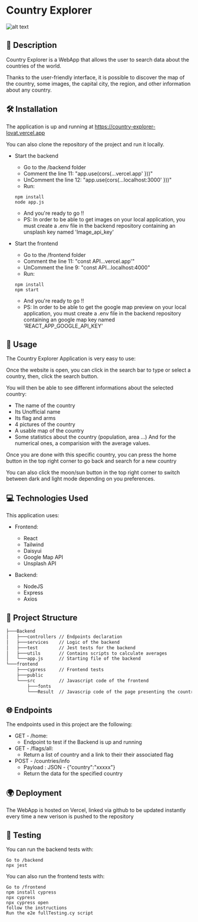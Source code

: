 # Country Explorer


![alt text](https://i.postimg.cc/X7R9MCJf/ce2.png)

## 📝 Description

Country Explorer is a WebApp that allows the user to search data about the countries of the world.

Thanks to the user-friendly interface, it is possible to discover the map of the country, some images, the capital city, the region, and other information about any country.

## 🛠️ Installation

The application is up and running at https://country-explorer-lovat.vercel.app

You can also clone the repository of the project and run it locally.

- Start the backend
    - Go to the /backend folder
    - Comment the line 11: "app.use(cors(...vercel.app' }))" 
    - UnComment the line 12: "app.use(cors(...localhost:3000' }))"
    - Run:
    ```
    npm install
    node app.js
    ```
    - And you're ready to go !!
    - PS: In order to be able to get images on your local application, you must create a .env file in the backend repository containing an unsplash key named 'Image_api_key'

- Start the frontend
    - Go to the /frontend folder
    - Comment the line 11: "const API...vercel.app'" 
    - UnComment the line 9: "const API...localhost:4000"
    - Run:
    ```
    npm install
    npm start
    ```
    - And you're ready to go !!
    - PS: In order to be able to get the google map preview on your local application, you must create a .env file in the backend repository containing an google map key named 'REACT_APP_GOOGLE_API_KEY'

## 🚀 Usage

The Country Explorer Application is very easy to use:

Once the website is open, you can click in the search bar to type or select a country, then, click the search button.

You will then be able to see different informations about the selected country:
- The name of the country
- Its Unofficial name
- Its flag and arms
- 4 pictures of the country
- A usable map of the country
- Some statistics about the country (population, area ...) And for the numerical ones, a comparision with the average values.

Once you are done with this specific country, you can press the home button in the top right corner to go back and search for a new country

You can also click the moon/sun button in the top right corner to switch between dark and light mode depending on you preferences.

## 💻 Technologies Used

This application uses:
- Frontend:
    - React
    - Tailwind
    - Daisyui
    - Google Map API
    - Unsplash API

- Backend:
    - NodeJS
    - Express
    - Axios

## 📂 Project Structure

```bash
├───Backend
│   ├───controllers // Endpoints declaration
│   ├───services    // Logic of the backend
│   ├───test        // Jest tests for the backend
│   ├───utils       // Contains scripts to calculate averages
│   └───app.js      // Starting file of the backend
└───frontend
    ├───cypress     // Frontend tests
    ├───public
    └───src         // Javascript code of the frontend
        ├───fonts 
        └───Result  // Javascrip code of the page presenting the country
```

## 🌐 Endpoints

The endpoints used in this project are the following:
- GET - /home:
    - Endpoint to test if the Backend is up and running
- GET - /flags/all:
    - Return a list of country and a link to their their associated flag
- POST - /countries/info
    - Payload : JSON - {"country":"xxxxx"}
    - Return the data for the specified country

## 🌍 Deployment

The WebApp is hosted on Vercel, linked via github to be updated instantly every time a new verison is pushed to the repository

## 🧪 Testing

You can run the backend tests with:
```
Go to /backend
npx jest
```
You can also run the frontend tests with:
```
Go to /frontend
npm install cypress
npx cypress
npx cypress open
follow the instructions
Run the e2e fullTesting.cy script
```
